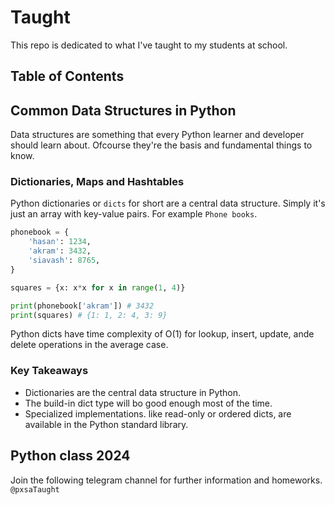 # Taught

This repo is dedicated to what I've taught to my students at school.

## Table of Contents

## Common Data Structures in Python

Data structures are something that every Python learner and developer should learn about. Ofcourse they're the basis and fundamental things to know.

### Dictionaries, Maps and Hashtables

Python dictionaries or `dicts` for short are a central data structure. Simply it's just an array with key-value pairs. For example `Phone books`.

```python
phonebook = {
    'hasan': 1234,
    'akram': 3432,
    'siavash': 8765,
}

squares = {x: x*x for x in range(1, 4)}

print(phonebook['akram']) # 3432
print(squares) # {1: 1, 2: 4, 3: 9}
```

Python dicts have time complexity of O(1) for lookup, insert, update, ande delete operations in the average case.

### Key Takeaways

- Dictionaries are the central data structure in Python.
- The build-in dict type will bo good enough most of the time.
- Specialized implementations. like read-only or ordered dicts, are available in the Python standard library.

## Python class 2024

Join the following telegram channel for further  information and homeworks. `@pxsaTaught`
